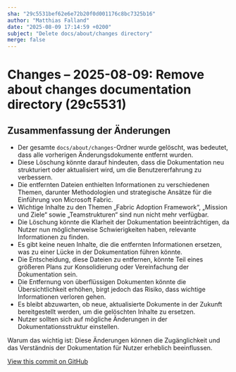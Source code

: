 ```yaml
---
sha: "29c5531bef62e6e72b20f0d001176c8bc7325b16"
author: "Matthias Falland"
date: "2025-08-09 17:14:59 +0200"
subject: "Delete docs/about/changes directory"
merge: false
---
```


# Changes – 2025-08-09: Remove about changes documentation directory (29c5531)

## Zusammenfassung der Änderungen

- Der gesamte `docs/about/changes`-Ordner wurde gelöscht, was bedeutet, dass alle vorherigen Änderungsdokumente entfernt wurden.
- Diese Löschung könnte darauf hindeuten, dass die Dokumentation neu strukturiert oder aktualisiert wird, um die Benutzererfahrung zu verbessern.
- Die entfernten Dateien enthielten Informationen zu verschiedenen Themen, darunter Methodologien und strategische Ansätze für die Einführung von Microsoft Fabric.
- Wichtige Inhalte zu den Themen „Fabric Adoption Framework“, „Mission und Ziele“ sowie „Teamstrukturen“ sind nun nicht mehr verfügbar.
- Die Löschung könnte die Klarheit der Dokumentation beeinträchtigen, da Nutzer nun möglicherweise Schwierigkeiten haben, relevante Informationen zu finden.
- Es gibt keine neuen Inhalte, die die entfernten Informationen ersetzen, was zu einer Lücke in der Dokumentation führen könnte.
- Die Entscheidung, diese Dateien zu entfernen, könnte Teil eines größeren Plans zur Konsolidierung oder Vereinfachung der Dokumentation sein.
- Die Entfernung von überflüssigen Dokumenten könnte die Übersichtlichkeit erhöhen, birgt jedoch das Risiko, dass wichtige Informationen verloren gehen.
- Es bleibt abzuwarten, ob neue, aktualisierte Dokumente in der Zukunft bereitgestellt werden, um die gelöschten Inhalte zu ersetzen.
- Nutzer sollten sich auf mögliche Änderungen in der Dokumentationsstruktur einstellen.

Warum das wichtig ist: Diese Änderungen können die Zugänglichkeit und das Verständnis der Dokumentation für Nutzer erheblich beeinflussen.

[View this commit on GitHub](https://github.com/TheTrustedAdvisor/FabricAdoptionFramework/commit/29c5531bef62e6e72b20f0d001176c8bc7325b16)

